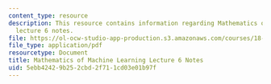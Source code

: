 ```yaml
---
content_type: resource
description: This resource contains information regarding Mathematics of machine learning
  lecture 6 notes.
file: https://ol-ocw-studio-app-production.s3.amazonaws.com/courses/18-657-mathematics-of-machine-learning-fall-2015/5ebb42429b252cbd2f711cd03e01b97f_MIT18_657F15_L6.pdf
file_type: application/pdf
resourcetype: Document
title: Mathematics of Machine Learning Lecture 6 Notes
uid: 5ebb4242-9b25-2cbd-2f71-1cd03e01b97f
---
```

